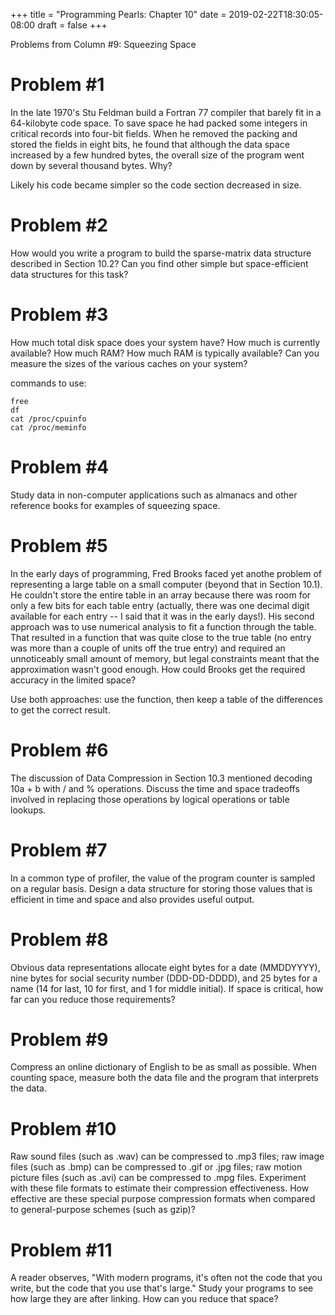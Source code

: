 +++
title = "Programming Pearls: Chapter 10"
date = 2019-02-22T18:30:05-08:00
draft = false
+++

Problems from Column #9: Squeezing Space

# Problem #1

In the late 1970's Stu Feldman build a Fortran 77 compiler that barely fit in a 64-kilobyte code space. To save space he had packed some integers in critical records into four-bit fields. When he removed the packing and stored the fields in eight bits, he found that although the data space increased by a few hundred bytes, the overall size of the program went down by several thousand bytes. Why?

Likely his code became simpler so the code section decreased in size.

# Problem #2

How would you write a program to build the sparse-matrix data structure described in Section 10.2? Can you find other simple but space-efficient data structures for this task?

# Problem #3

How much total disk space does your system have? How much is currently available? How much RAM? How much RAM is typically available? Can you measure the sizes of the various caches on your system?

commands to use:
```
free
df
cat /proc/cpuinfo
cat /proc/meminfo
```

# Problem #4

Study data in non-computer applications such as almanacs and other reference books for examples of squeezing space.

# Problem #5

In the early days of programming, Fred Brooks faced yet anothe problem of representing a large table on a small computer (beyond that in Section 10.1). He couldn't store the entire table in an array because there was room for only a few bits for each table entry (actually, there was one decimal digit available for each entry -- I said that it was in the early days!). His second approach was to use numerical analysis to fit a function through the table. That resulted in a function that was quite close to the true table (no entry was more than a couple of units off the true entry) and required an unnoticeably small amount of memory, but legal constraints meant that the approximation wasn't good enough. How could Brooks get the required accuracy in the limited space?

Use both approaches: use the function, then keep a table of the differences to get the correct result.

# Problem #6

The discussion of Data Compression in Section 10.3 mentioned decoding 10a + b with / and % operations. Discuss the time and space tradeoffs involved in replacing those operations by logical operations or table lookups.

# Problem #7

In a common type of profiler, the value of the program counter is sampled on a regular basis. Design a data structure for storing those values that is efficient in time and space and also provides useful output.

# Problem #8

Obvious data representations allocate eight bytes for a date (MMDDYYYY), nine bytes for social security number (DDD-DD-DDDD), and 25 bytes for a name (14 for last, 10 for first, and 1 for middle initial). If space is critical, how far can you reduce those requirements?

# Problem #9

Compress an online dictionary of English to be as small as possible. When counting space, measure both the data file and the program that interprets the data.

# Problem #10

Raw sound files (such as .wav) can be compressed to .mp3 files; raw image files (such as .bmp) can be compressed to .gif or .jpg files; raw motion picture files (such as .avi) can be compressed to .mpg files. Experiment with these file formats to estimate their compression effectiveness. How effective are these special purpose compression formats when compared to general-purpose schemes (such as gzip)?

# Problem #11

A reader observes, "With modern programs, it's often not the code that you write, but the code that you use that's large." Study your programs to see how large they are after linking. How can you reduce that space?
